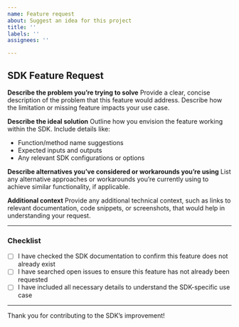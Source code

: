 ```yaml
---
name: Feature request
about: Suggest an idea for this project
title: ''
labels: ''
assignees: ''

---
```


<!-- Before creating, please check if somebody else has already reported your feature request. -->

## SDK Feature Request

**Describe the problem you’re trying to solve**
Provide a clear, concise description of the problem that this feature would address. Describe how the limitation or missing feature impacts your use case.

**Describe the ideal solution**
Outline how you envision the feature working within the SDK. Include details like:
- Function/method name suggestions
- Expected inputs and outputs
- Any relevant SDK configurations or options

**Describe alternatives you’ve considered or workarounds you’re using**
List any alternative approaches or workarounds you’re currently using to achieve similar functionality, if applicable.

**Additional context**
Provide any additional technical context, such as links to relevant documentation, code snippets, or screenshots, that would help in understanding your request.

---

### Checklist
- [ ] I have checked the SDK documentation to confirm this feature does not already exist
- [ ] I have searched open issues to ensure this feature has not already been requested
- [ ] I have included all necessary details to understand the SDK-specific use case

---

Thank you for contributing to the SDK’s improvement!
